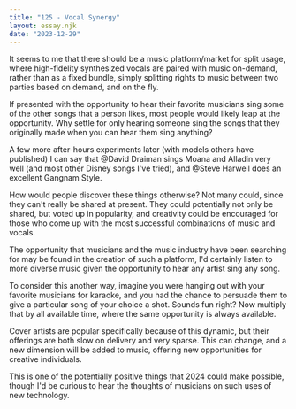 ```yaml
---
title: "125 - Vocal Synergy"
layout: essay.njk
date: "2023-12-29"
---
```


It seems to me that there should be a music platform/market for split usage, where high-fidelity synthesized vocals are paired with music on-demand, rather than as a fixed bundle, simply splitting rights to music between two parties based on demand, and on the fly.

If presented with the opportunity to hear their favorite musicians sing some of the other songs that a person likes, most people would likely leap at the opportunity. Why settle for only hearing someone sing the songs that they originally made when you can hear them sing anything?

A few more after-hours experiments later (with models others have published) I can say that @David Draiman sings Moana and Alladin very well (and most other Disney songs I've tried), and @Steve Harwell does an excellent Gangnam Style.

How would people discover these things otherwise? Not many could, since they can't really be shared at present. They could potentially not only be shared, but voted up in popularity, and creativity could be encouraged for those who come up with the most successful combinations of music and vocals.

The opportunity that musicians and the music industry have been searching for may be found in the creation of such a platform, I'd certainly listen to more diverse music given the opportunity to hear any artist sing any song.

To consider this another way, imagine you were hanging out with your favorite musicians for karaoke, and you had the chance to persuade them to give a particular song of your choice a shot. Sounds fun right? Now multiply that by all available time, where the same opportunity is always available.

Cover artists are popular specifically because of this dynamic, but their offerings are both slow on delivery and very sparse. This can change, and a new dimension will be added to music, offering new opportunities for creative individuals.

This is one of the potentially positive things that 2024 could make possible, though I'd be curious to hear the thoughts of musicians on such uses of new technology.